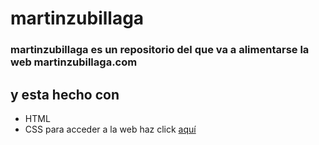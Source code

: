 # martinzubillaga
### martinzubillaga es un repositorio del que va a alimentarse la web martinzubillaga.com
## y esta hecho con
- HTML
- CSS
para acceder a la web haz click [aquí](http://martinzubillaga.com)